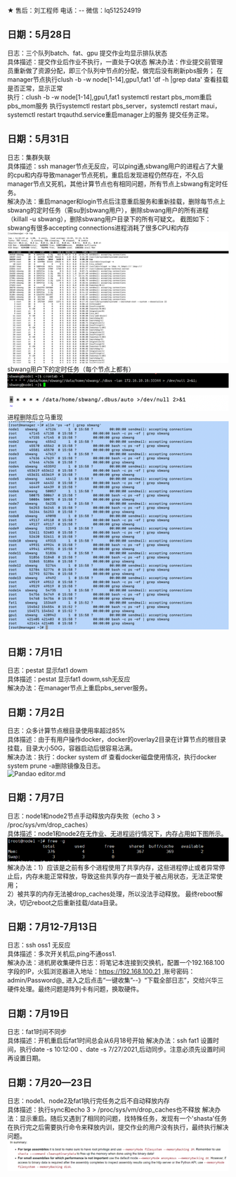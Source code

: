 ★ 售后：刘工程师  电话：--  微信：lq512524919   

## 日期：5月28日    
日志：三个队列batch、fat、gpu 提交作业均显示排队状态   
具体描述：提交作业后作业不执行，一直处于Q状态
解决办法：作业提交前管理员重新做了资源分配，即三个队列中节点的分配，做完后没有刷新pbs服务；
         在manager节点执行clush -b -w node[1-14],gpu1,fat1 'df -h |grep data' 查看挂载是否正常，显示正常   
         执行：clush -b -w node[1-14],gpu1,fat1 systemctl restart pbs_mom重启pbs_mom服务
         执行systemctl restart pbs_server，systemctl restart maui，systemctl restart trqauthd.service重启manager上的服务
         提交任务正常。

  ## 日期：5月31日    
日志：集群失联   
具体描述：ssh manager节点无反应，可以ping通,sbwang用户的进程占了大量的cpu和内存导致manager节点死机，重启后发现进程仍然存在，不久后manager节点又死机，其他计算节点也有相同问题，所有节点上sbwang有定时任务。   
解决办法：重启manager和login节点后注意重启服务和重新挂载，删除每节点上sbwang的定时任务（需su到sbwang用户），删除sbwang用户的所有进程（killall -u sbwang），删除sbwang用户目录下的所有可疑文。                 截图如下：   
         sbwang有很多accepting connections进程消耗了很多CPU和内存
![Pandao editor.md](https://raw.githubusercontent.com/xjtu-omics/cluster/main/pictures/PID.png "Pandao editor.md")   
         sbwang用户下的定时任务（每个节点上都有）   
![Pandao editor.md](https://raw.githubusercontent.com/xjtu-omics/cluster/main/pictures/crontab.png "Pandao editor.md")   
           
![Pandao editor.md](https://raw.githubusercontent.com/xjtu-omics/cluster/main/pictures/crontab1.png "Pandao editor.md")    
         进程删除后立马重现   
![Pandao editor.md](https://raw.githubusercontent.com/xjtu-omics/cluster/main/pictures/nodes.png "Pandao editor.md")    


## 日期：7月1日    
日志：pestat 显示fat1 dowm   
具体描述：pestat 显示fat1 dowm,ssh无反应      
解决办法：在manager节点上重启pbs_server服务。   

## 日期：7月2日    
日志：众多计算节点根目录使用率超过85%    
具体描述：由于有用户操作docker，docker的overlay2目录在计算节点的根目录挂载，目录大小50G，容器启动后很容易沾满。     
解决办法：执行：docker system df 查看docker磁盘使用情况，执行docker system prune -a删除镜像及日志。   
![Pandao editor.md](https://raw.githubusercontent.com/xjtu-omics/cluster/main/pictures/storage.png "Pandao editor.md")    

## 日期：7月7日    
日志：node1和node2节点手动释放内存失败（echo 3 > /proc/sys/vm/drop_caches）   
具体描述：node1和node2在无作业、无进程运行情况下，内存占用如下图所示。   
![Pandao editor.md](https://raw.githubusercontent.com/xjtu-omics/cluster/main/pictures/node1.png "Pandao editor.md")    
解决办法：1）应该是之前有多个进程使用了共享内存，这些进程停止或者异常停止后，内存未能正常释放，导致这些共享内存一直处于被占用状态，无法正常使用；    
         2）被共享的内存无法被drop_caches处理，所以没法手动释放。
         最终reboot解决，切记reboot之后重新挂载/data目录。    
        
## 日期：7月12-7月13日    
日志：ssh oss1 无反应   
具体描述：多次开关机后,ping不通oss1.   
解决办法：进机房收集硬件日志：将笔记本连接到交换机，配置一个192.168.100字段的IP，火狐浏览器进入地址：https://192.168.100.21 ,账号密码：admin/Password@_ 进入之后点击“一键收集”--》“下载全部日志”，交给兴华三硬件处理。最终问题是阵列卡有问题，换取硬件。    

## 日期：7月19日      
日志：fat1时间不同步   
具体描述：开机重启后fat1时间总会从6月18号开始
解决办法：ssh fat1 设置时间，执行date -s 10:12:00 、date -s 7/27/2021,后动同步。注意必须先设置时间再设置日期。   


## 日期：7月20—23日      
日志：node1、node2及fat1执行完任务之后不自动释放内存    
具体描述：执行sync和echo 3 > /proc/sys/vm/drop_caches也不释放
解决办法：显示重启。随后又遇到了相同的问题，找特殊任务，发现有一个'shasta'任务在执行完之后需要执行命令来释放内训，提交作业的用户没有执行，最终执行解决问题。   
![Pandao editor.md](https://raw.githubusercontent.com/xjtu-omics/cluster/main/pictures/shasta.png "Pandao editor.md")
